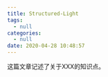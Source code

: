 ```yaml
---
title: Structured-Light
tags:
  - null
categories:
  - null
date: 2020-04-28 10:48:57
---
```


这篇文章记述了关于XXX的知识点。

<!--more-->



